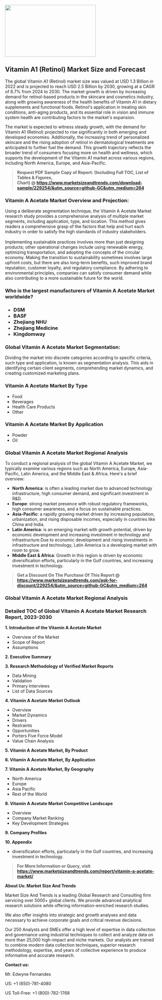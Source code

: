 <p><img class="alignnone size-medium wp-image-20088" src="https://ffe5etoiles.com/wp-content/uploads/2024/12/MST1-300x171.png" alt="" width="300" height="171" /></p><h2>Vitamin A1 (Retinol) Market Size and Forecast</h2><p>The global Vitamin A1 (Retinol) market size was valued at USD 1.3 Billion in 2022 and is projected to reach USD 2.5 Billion by 2030, growing at a CAGR of 8.7% from 2024 to 2030. The market growth is driven by increasing demand for retinol-based products in the skincare and cosmetics industry, along with growing awareness of the health benefits of Vitamin A1 in dietary supplements and functional foods. Retinol's application in treating skin conditions, anti-aging products, and its essential role in vision and immune system health are contributing factors to the market's expansion.</p><p>The market is expected to witness steady growth, with the demand for Vitamin A1 (Retinol) projected to rise significantly in both emerging and developed economies. Additionally, the increasing trend of personalized skincare and the rising adoption of retinol in dermatological treatments are anticipated to further fuel the demand. This growth trajectory reflects the broader trend of consumers focusing more on health and wellness, which supports the development of the Vitamin A1 market across various regions, including North America, Europe, and Asia-Pacific.</p></p><blockquote id="" class=""><strong>Request PDF Sample Copy of Report: (Including Full TOC, List of Tables &amp; Figures, Chart)&nbsp;@&nbsp;<strong><a href="https://www.marketsizeandtrends.com/download-sample/229254/&utm_source=github-GC&utm_medium=264" target="_blank">https://www.marketsizeandtrends.com/download-sample/229254/&utm_source=github-GC&utm_medium=264</a></strong></strong></blockquote><h3 id="" class="">Vitamin A Acetate Market&nbsp;Overview and Projection:</h3><p id="" class="">Using a deliberate segmentation technique, the Vitamin A Acetate Market research study provides a comprehensive analysis of multiple market segments, including application, type, and location. This method gives readers a comprehensive grasp of the factors that help and hurt each industry in order to satisfy the high standards of industry stakeholders. <br /> <br />Implementing sustainable practices involves more than just designing products; other operational changes include using renewable energy, optimizing transportation, and adopting the concepts of the circular economy. Making the transition to sustainability sometimes involves large upfront costs, but there are also long-term benefits, such improved brand reputation, customer loyalty, and regulatory compliance. By adhering to environmental principles, companies can satisfy consumer demand while also contributing to a more sustainable future for the world.</p><h3 id="" class="">Who is the largest manufacturers of&nbsp;Vitamin A Acetate Market worldwide?</h3><h3 class=""><p><ul><li>DSM </li><li> BASF </li><li> Zhejiang NHU </li><li> Zhejiang Medicine </li><li> Kingdomway</li></ul></p></h3><h3 id="" class="">Global&nbsp;Vitamin A Acetate Market Segmentation:</h3><p id="" class="">Dividing the market into discrete categories according to specific criteria, such type and application, is known as segmentation analysis. This aids in identifying certain client segments, comprehending market dynamics, and creating customized marketing plans.</p><h3 id="" class="">Vitamin A Acetate Market&nbsp;By Type</h3><p><p><ul><li>Food</li><li> Beverages</li><li> Health Care Products</li><li> Other</p></li></ul></p></p><h3 id="" class="">Vitamin A Acetate Market&nbsp;By Application</h3><p class=""><p><ul><li>Powder</li><li> Oil</li></ul></p></p><h3 id="" class="">Global Vitamin A Acetate Market Regional Analysis</h3><p id="" class="">To conduct a regional analysis of the global Vitamin A Acetate Market, we typically examine various regions such as North America, Europe, Asia-Pacific, Latin America, and the Middle East &amp; Africa. Here's a brief overview:</p><ul><li><strong>North America</strong>: is often a leading market due to advanced technology infrastructure, high consumer demand, and significant investment in R&amp;D.</li><li><strong>Europe</strong>: strong market presence with robust regulatory frameworks, high consumer awareness, and a focus on sustainable practices.</li><li><strong>Asia-Pacific</strong>: a rapidly growing market driven by increasing population, urbanization, and rising disposable incomes, especially in countries like China and India.</li><li><strong>Latin America</strong>: is an emerging market with growth potential, driven by economic development and increasing investment in technology and infrastructure.Due to economic development and rising investments in infrastructure and technology, Latin America is a developing market with room to grow.</li><li><strong>Middle East &amp; Africa</strong>: Growth in this region is driven by economic diversification efforts, particularly in the Gulf countries, and increasing investment in technology.</li></ul><blockquote id="" class=""><strong>Get a Discount On The Purchase Of This Report @ <strong><a href="https://www.marketsizeandtrends.com/ask-for-discount/229254/&utm_source=github-GC&utm_medium=264" target="_blank">https://www.marketsizeandtrends.com/ask-for-discount/229254/&utm_source=github-GC&utm_medium=264</a></strong></strong></blockquote><h3 id="" class="">Global Vitamin A Acetate Market Regional Analysis</h3><h3 id="" class="">Detailed TOC of Global Vitamin A Acetate Market Research Report, 2023-2030</h3><p id="" class=""><strong>1. Introduction of the Vitamin A Acetate Market</strong></p><ul><li>Overview of the Market</li><li>Scope of Report</li><li>Assumptions</li></ul><p id="" class=""><strong>2. Executive Summary</strong></p><p id="" class=""><strong>3. Research Methodology of Verified Market Reports</strong></p><ul><li>Data Mining</li><li>Validation</li><li>Primary Interviews</li><li>List of Data Sources</li></ul><p id="" class=""><strong>4. Vitamin A Acetate Market Outlook</strong></p><ul><li>Overview</li><li>Market Dynamics</li><li>Drivers</li><li>Restraints</li><li>Opportunities</li><li>Porters Five Force Model</li><li>Value Chain Analysis</li></ul><p id="" class=""><strong>5. Vitamin A Acetate Market, By Product</strong></p><p id="" class=""><strong>6. Vitamin A Acetate Market, By Application</strong></p><p id="" class=""><strong>7. Vitamin A Acetate Market, By Geography</strong></p><ul><li>North America</li><li>Europe</li><li>Asia Pacific</li><li>Rest of the World</li></ul><p id="" class=""><strong>8. Vitamin A Acetate Market Competitive Landscape</strong></p><ul><li>Overview</li><li>Company Market Ranking</li><li>Key Development Strategies</li></ul><p id="" class=""><strong>9. Company Profiles</strong></p><p id="" class=""><strong>10. Appendix</strong></p><ul><li>diversification efforts, particularly in the Gulf countries, and increasing investment in technology.</li></ul><blockquote id="" class=""><strong>For More Information or Query, visit <strong><strong><a href="https://www.marketsizeandtrends.com/report/vitamin-a-acetate-market/" target="_blank">https://www.marketsizeandtrends.com/report/vitamin-a-acetate-market/</a></strong></strong></strong></blockquote><p id="" class=""><strong>About Us: Market Size And Trends</strong></p><p id="" class="">Market Size And Trends is a leading Global Research and Consulting firm servicing over 5000+ global clients. We provide advanced analytical research solutions while offering information-enriched research studies.</p><p id="" class="">We also offer insights into strategic and growth analyses and data necessary to achieve corporate goals and critical revenue decisions.</p><p id="" class="">Our 250 Analysts and SMEs offer a high level of expertise in data collection and governance using industrial techniques to collect and analyze data on more than 25,000 high-impact and niche markets. Our analysts are trained to combine modern data collection techniques, superior research methodology, expertise, and years of collective experience to produce informative and accurate research.</p><p id="" class=""><strong>Contact us:</strong></p><p id="" class="">Mr. Edwyne Fernandes</p><p id="" class="">US: +1 (650)-781-4080</p><p id="" class="">US Toll-Free: +1 (800)-782-1768</p>
